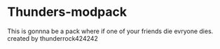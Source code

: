 # Thunders-modpack

This is gonnna be a pack where if one of your friends die evryone dies.
created by thunderrock424242

